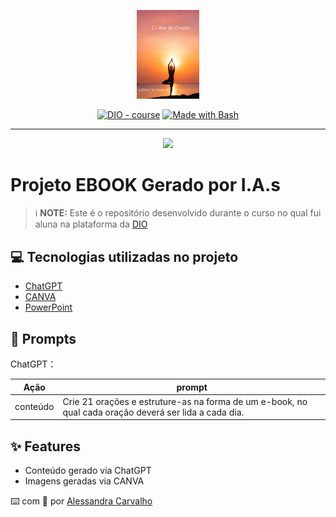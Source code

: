 <p align="center">
    <img width="100" src="https://github.com/alesscarv/prompts-recipe-to-create-a-ebook/blob/main/capa.png">
</p>


<p align="center">
<a href="https://dio.me/"><img src="https://img.shields.io/badge/DIO-Course-28DA77?logo=youtube" alt="DIO - course"></a>
<a href="https://www.gnu.org/software/bash/" title="Go to Bash homepage"><img src="https://img.shields.io/badge/Prompt-Project-blue?logo=gnu-bash&amp;logoColor=white" alt="Made with Bash"></a></p>

-------


<p align="center">
<img 
    src="./assets/cover.png"
    width="400"  
/>
</p>

# Projeto EBOOK Gerado por I.A.s


 > ℹ️ **NOTE:** Este é o repositório desenvolvido durante o curso no qual fui aluna na plataforma da [DIO](https://dio.me)


## 💻 Tecnologias utilizadas no projeto

- [ChatGPT](https://chat.openai.com/) 
- [CANVA](https://www.canva.com/)
- [PowerPoint](https://www.microsoft.com/en/microsoft-365/powerpoint)

## 🧠 Prompts


ChatGPT：

|   Ação   | prompt                                                                                                                                                                                                                                                                         |
| :------: | ------------------------------------------------------------------------------------------------------------------------------------------------------------------------------------------------------------------------------------------------------------------------------ |
| conteúdo | Crie 21 orações e estruture-as na forma de um e-book, no qual cada oração deverá ser lida a cada dia. |



## ✨ Features

- Conteúdo gerado via ChatGPT
- Imagens geradas via CANVA



⌨️ com 💜 por [Alessandra Carvalho](https://github.com/alesscarv)

